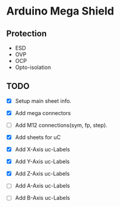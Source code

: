 # Arduino Mega Shield

## Protection

- ESD
- OVP
- OCP
- Opto-isolation




## TODO

- [X] Setup main sheet info.
- [X] Add mega connectors
- [ ] Add M12 connections(sym, fp, step).
- [X] Add sheets for uC
- [X] Add X-Axis uc-Labels
- [X] Add Y-Axis uc-Labels
- [X] Add Z-Axis uc-Labels
- [ ] Add A-Axis uc-Labels
- [ ] Add B-Axis uc-Labels

